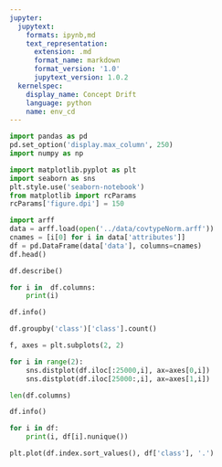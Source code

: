 ```yaml
---
jupyter:
  jupytext:
    formats: ipynb,md
    text_representation:
      extension: .md
      format_name: markdown
      format_version: '1.0'
      jupytext_version: 1.0.2
  kernelspec:
    display_name: Concept Drift
    language: python
    name: env_cd
---
```


```python
import pandas as pd
pd.set_option('display.max_column', 250)
import numpy as np

import matplotlib.pyplot as plt
import seaborn as sns
plt.style.use('seaborn-notebook')
from matplotlib import rcParams
rcParams['figure.dpi'] = 150
```

```python
import arff
data = arff.load(open('../data/covtypeNorm.arff'))
cnames = [i[0] for i in data['attributes']]
df = pd.DataFrame(data['data'], columns=cnames)
df.head()
```

```python
df.describe()
```

```python
for i in  df.columns:
    print(i)
```

```python
df.info()
```

```python
df.groupby('class')['class'].count()
```

```python
f, axes = plt.subplots(2, 2)

for i in range(2):
    sns.distplot(df.iloc[:25000,i], ax=axes[0,i])
    sns.distplot(df.iloc[25000:,i], ax=axes[1,i])
```

```python
len(df.columns)
```

```python
df.info()
```

```python
for i in df:
    print(i, df[i].nunique())
```

```python
plt.plot(df.index.sort_values(), df['class'], '.')
```
